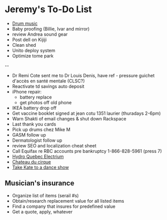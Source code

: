 # Jeremy's To-Do List

- [Drum music](https://www.youtube.com/watch?v=dhVsbb61CpY)
- Baby proofing (Billie, Ivar and mirror)
- review Andrea sound gear
- Post dell on Kijiji
- Clean shed
- Unito deploy system
- Optimize tome park

--

- Dr Remi Cote sent me to Dr Louis Denis, have ref - pressure guichet d'accès en santé mentale (CLSC?)
- Reactivate td savings auto deposit
- iPhone repair:
  - battery replace
  - get photos off old phone
- IKEA battery drop off
- Get vaccine booklet signed at jean cotu 1351 laurier (thuradays 2-6pm)
- Warn Shakti of email changes & shut down Rackspace
- Last thank you cards
- Pick up drums chez Mike M
- GASM follow up
- Dermatologist follow up
- review SEO and localization cheat sheet
- Call Equifax re RBC accounts pre bankruptcy 1-866-828-5961 (press 7)
- [Hydro Quebec Electrium](http://www.hydroquebec.com/visit/monteregie/electrium.html)
- [Chateau du cirque](https://www.chateau-cirque.com/)
- [Take Kate to a dance show](https://www.quebecdanse.org/)

## Musician's insurance

- Organize list of items (serail #s)
- Obtain/research replacement value for all listed items
- Find a company that insures for predefined value
- Get a quote, apply, whatever
